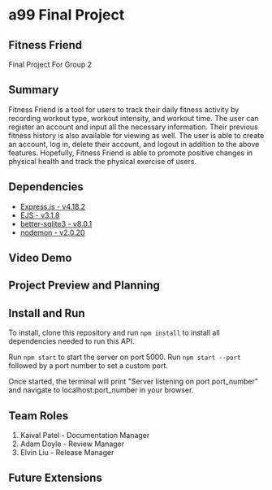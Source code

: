 # a99 Final Project 
 
## Fitness Friend

Final Project For Group 2

## Summary 

Fitness Friend is a tool for users to track their daily fitness activity by recording workout type, workout intensity, and workout time. The user can register an account and input all the necessary information. Their previous fitness history is also available for viewing as well. The user is able to create an account, log in, delete their account, and logout in addition to the above features. Hopefully, Fitness Friend is able to promote positive changes in physical health and track the physical exercise of users. 

## Dependencies
+ [Express.js - v4.18.2](https://expressjs.com/)
+ [EJS - v3.1.8](https://ejs.co/)
+ [better-sqlite3 - v8.0.1](https://www.npmjs.com/package/better-sqlite3)
+ [nodemon - v2.0.20](https://www.npmjs.com/package/nodemon)

## Video Demo

## Project Preview and Planning

## Install and Run

To install, clone this repository and run `npm install` to install all dependencies needed to run this API.

Run `npm start` to start the server on port 5000. Run `npm start --port ` followed by a port number to set a custom port.

Once started, the terminal will print "Server listening on port port_number" and navigate to localhost:port_number in your browser.

## Team Roles

1. Kaival Patel - Documentation Manager
2. Adam Doyle - Review Manager
3. Elvin Liu - Release Manager

## Future Extensions
